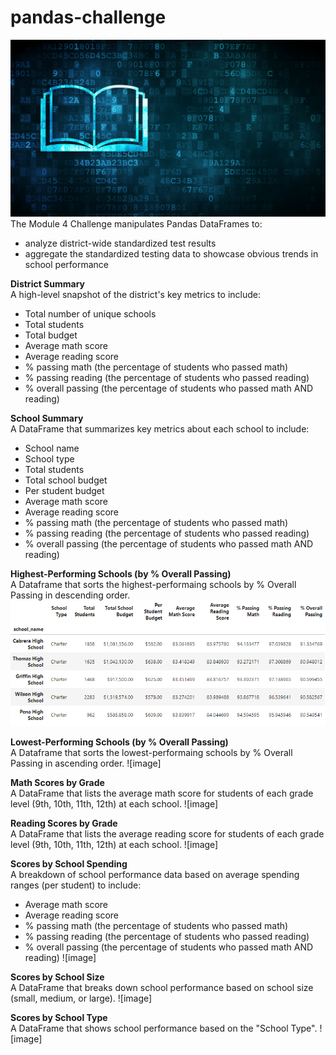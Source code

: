 # pandas-challenge
![image](https://github.com/RachaelCaldwell/pandas-challenge/blob/main/Starter_Code/Images/education.png?raw=true) 
The Module 4 Challenge manipulates Pandas DataFrames to:
* analyze district-wide standardized test results
* aggregate the standardized testing data to showcase obvious trends in school performance

**District Summary** <br>
A high-level snapshot of the district's key metrics to include:
* Total number of unique schools
* Total students
* Total budget
* Average math score
* Average reading score
* % passing math (the percentage of students who passed math)
* % passing reading (the percentage of students who passed reading)
* % overall passing (the percentage of students who passed math AND reading)

**School Summary** <br>
A DataFrame that summarizes key metrics about each school to include:
* School name
* School type
* Total students
* Total school budget
* Per student budget
* Average math score
* Average reading score
* % passing math (the percentage of students who passed math)
* % passing reading (the percentage of students who passed reading)
* % overall passing (the percentage of students who passed math AND reading)

**Highest-Performing Schools (by % Overall Passing)** <br>
A Dataframe that sorts the highest-performaing schools by % Overall Passing in descending order.
![image](https://github.com/RachaelCaldwell/pandas-challenge/blob/main/Starter_Code/Images/Highest-Performing%20Schools.png?raw=true)

**Lowest-Performing Schools (by % Overall Passing)** <br>
A Dataframe that sorts the lowest-performaing schools by % Overall Passing in ascending order.
![image]

**Math Scores by Grade** <br>
A DataFrame that lists the average math score for students of each grade level (9th, 10th, 11th, 12th) at each school.
![image]

**Reading Scores by Grade** <br>
A DataFrame that lists the average reading score for students of each grade level (9th, 10th, 11th, 12th) at each school.
![image]

**Scores by School Spending** <br>
A breakdown of school performance data based on average spending ranges (per student) to include:
* Average math score
* Average reading score
* % passing math (the percentage of students who passed math)
* % passing reading (the percentage of students who passed reading)
* % overall passing (the percentage of students who passed math AND reading)
![image]

**Scores by School Size** <br>
A DataFrame that breaks down school performance based on school size (small, medium, or large).
![image]

**Scores by School Type** <br>
A DataFrame that shows school performance based on the "School Type".
![image]
